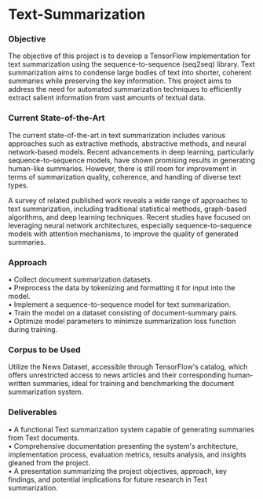 # Text-Summarization
### Objective <br>
The objective of this project is to develop a TensorFlow implementation for text summarization using the sequence-to-sequence (seq2seq) library. Text summarization aims to condense large bodies of text into shorter, coherent summaries while preserving the key information. This project aims to address the need for automated summarization techniques to efficiently extract salient information from vast amounts of textual data.

### Current State-of-the-Art <br>
The current state-of-the-art in text summarization includes various approaches such as extractive methods, abstractive methods, and neural network-based models. Recent advancements in deep learning, particularly sequence-to-sequence models, have shown promising results in generating human-like summaries. However, there is still room for improvement in terms of summarization quality, coherence, and handling of diverse text types.

A survey of related published work reveals a wide range of approaches to text summarization, including traditional statistical methods, graph-based algorithms, and deep learning techniques. Recent studies have focused on leveraging neural network architectures, especially sequence-to-sequence models with attention mechanisms, to improve the quality of generated summaries. 

### Approach
•	Collect document summarization datasets.<br>
•	Preprocess the data by tokenizing and formatting it for input into the model.<br>
•	Implement a sequence-to-sequence model for text summarization.<br>
•	Train the model on a dataset consisting of document-summary pairs.<br>
•	Optimize model parameters to minimize summarization loss function during training.<br>

### Corpus to be Used
Utilize the News Dataset, accessible through TensorFlow's catalog, which offers unrestricted access to news articles and their corresponding human-written summaries, ideal for training and benchmarking the document summarization system.

### Deliverables
•	A functional Text summarization system capable of generating summaries from Text documents.<br>
•	Comprehensive documentation presenting the system's architecture, implementation process, evaluation metrics, results analysis, and insights gleaned from the project.<br>
•	A presentation summarizing the project objectives, approach, key findings, and potential implications for future research in Text summarization.<br>
